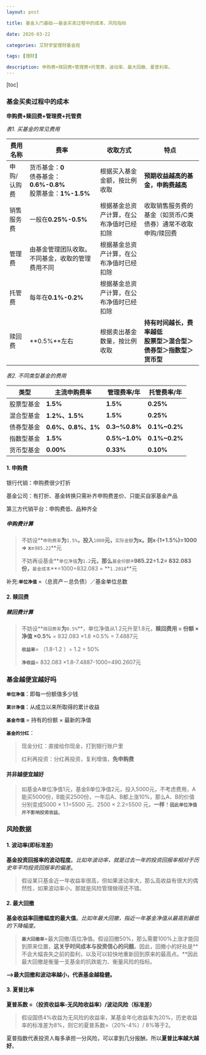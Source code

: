 ```yaml
---
layout: post

title: 基金入门基础——基金买卖过程中的成本、风险指标

date: 2020-03-22

categories: 艾财学堂理财基金班

tags: [理财]

description: 申购费+赎回费+管理费+托管费，波动率、最大回撤、夏普利率。
---
```


[toc]

### 基金买卖过程中的成本

**申购费+赎回费+管理费+托管费**

*表1. 买基金的常见费用*

| 费用名称    | 费率                                                         | 收取方式                                 | 特点                                                         |
| ----------- | ------------------------------------------------------------ | ---------------------------------------- | ------------------------------------------------------------ |
| 申购/认购费 | 货币基金：**0**<br>债券基金：**0.6%-0.8%**<br>股票基金：**1%-1.5%** | 根据买入基金金额，按比例收取             | **预期收益越高的基金，申购费越高**                           |
| 销售服务费  | 一般在**0.25%-0.5%**                                         | 根据基金总资产计算，在公布净值时已经扣除 | 收取销售服务费的基金（如货币/C类债券）通常不收取申购/赎回费  |
| 管理费      | 由基金管理团队收取。不同基金，收取的管理费用不同             | 根据基金总资产计算，在公布净值时已经扣除 |                                                              |
| 托管费      | 每年在**0.1%-0.2%**                                          | 根据基金总资产计算，在公布净值时已经扣除 |                                                              |
| 赎回费      | **0.5%**左右                                                 | 根据卖出基金数量，按比例收取             | **持有时间越长，费率越低**<br/>**股票型＞混合型＞债券型＞指数型＞货币型** |

*表2.  不同类型基金的费用*

| 类型       | 主流申购费率       | 管理费率/年   | 托管费率/年   |
| ---------- | ------------------ | ------------- | ------------- |
| 股票型基金 | **1.5%**           | **1.5%**      | **0.25%**     |
| 混合型基金 | **1.2%、1.5%**     | **1.5%**      | **0.25%**     |
| 债券型基金 | **0.6%、0.8%、1%** | **0.3~%0.8%** | **0.1%~0.2%** |
| 指数型基金 | **1.5%**           | **0.5%~1.0%** | **0.1%~0.2%** |
| 货币型基金 | **0.00%**          | **0.33%**     | **0.10%**     |

#### 1. 申购费 

银行代销：申购费很少打折

基金公司：有打折、基金转换只需补齐申购费差价、只能买自家基金产品

第三方代销平台：申购费低、品种齐全

##### 申购费计算

> 不妨设**`申购费率`**为**`1.5%`**，投入**`1000`**元，**`实际金额`**为x。则x·(1+1.5%)=1000  =>  x=**`985.22`**元 
>
> 不妨再设基金**`单位净值`**为**`1.2`**元，那么**`基金份额`**=985.22÷1.2= 832.083份，**`基金成本`**=1000÷832.083 = **`1.2018`**元

补充:**`单位净值`** =（总资产－总负债）／基金单位总数

#### 2. 赎回费

##### 赎回费计算

> 不妨设**`赎回费率`**为**`0.5%`**，单位净值从1.2元升至1.8元，**赎回费用 = 份额 × 净值 ×0.5%** = 832.083 ×1.8 ×0.5% = 7.4887元 
>
> **`收益率`**= （1.8-1.2 ）÷ 1.2 = 50%
>
> **`净收益`**= 832.083 ×1.8-7.4887-1000=490.2607元 

### 基金越便宜越好吗

**`单位净值`**：即每一份额值多少钱

**`累计净值`**：从成立以来所取得的累计收益

**`基金市值`** = 持有的份额 × 最新的净值

**`基金的分红`**：

>现金分红：直接给你现金，打到银行账户里
>
>红利再投资：分红再投资，复利增值，**免申购费**

#### 并非越便宜越好

> 如基金A单位净值1元，基金B单位净值2元，投入5000元，不考虑费用，A能买5000份，B能买2500份，一年后A、B都上涨10%，那么A、B的价值分别变成5000 × 1.1=5500 元、2500 × 2.2=5500 元，**一样**！**`因此单位净值并不影响投资收益`**。

### 风险数据

#### 1. 波动率(即标准差)

**基金投资回报率的波动程度**。*比如年波动率，就是过去一年的投资回报率相对于历史年平均投资回报率的偏差*。 

> 假设某只基金近一年收益率很高，但如果波动率大，那么高收益有很大的偶然性，如果波动率小，那就是风险管理做得还不错。

#### 2. 最大回撤 

**基金收益率回撤幅度的最大值**。*比如年最大回撤，指近一年基金净值从最高到最低的下降幅度。*

>**`最大回撤率`**=最大回撤/高位净值。假设回撤50%，那么需要100%上涨才能回到原来位置，**这关乎时间成本与投资信心的问题**。因此，回撤小的好处是**不会大幅丧失之前的盈利，以及可以较快地重新回到原来的最高点。**因此最大回撤是衡量一支基金的抗跌能力、衡量风险的指标。

**——>最大回撤和波动率越小，代表基金越稳健。**

#### 3. 夏普比率

**夏普系数 =（投资收益率-无风险收益率）/波动风险（标准差）**

> 假设国债4%收益为无风险的收益率，某基金年化收益率为20%，历史收益率的标准差为8%，则它的夏普系数=（20%-4%）/ 8%等于2。

夏普指数代表投资人每多承担一分风险，可以拿到几分报酬，所以**夏普比率越大越好**。